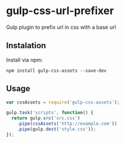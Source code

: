 # gulp-css-url-prefixer
Gulp plugin to prefix url in css with a base url

## Instalation

Install via npm:

```
npm install gulp-css-assets --save-dev
```

## Usage

```js
var cssAssets = require('gulp-css-assets');

gulp.task('scripts', function() {
  return gulp.src('src.css')
    .pipe(cssAssets('http://example.com'))
    .pipe(gulp.dest('style.css'));
});
```
